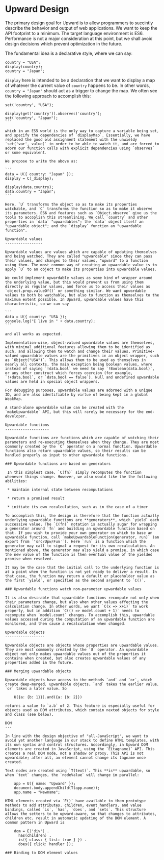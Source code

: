 Upward Design
=============

The primary design goal for Upward is to allow programmers to succintly describe the behavior and output of web applications.
We want to keep the API footprint to a minimum.
The target language environment is ES6.
Performance is not a major consideration at this point, but we shall avoid design decisions which prevent optimization in the future.

The fundamental idea is a declarative style, where we can say:

```
country = "USA";
display(country);
country = "Japan";
```

`display` here is intended to be a declaration that we want to display a map of whatever the current value of `country` happens to be. In other words, `country = "Japan"` should act as a trigger to change the map. We often see the following approach to accomplish this:

````
set('country', "USA");

display(get('country')).observes('country');
set('country', "Japan");
```

which in an ES5 world is the only way to capture a variable being set, and specify the dependencies of `displayMap`. Essentially, we have replaced the good old assignment statement with the unwieldy `set('var', value)` in order to be able to watch it, and are forced to adorn our function calls with explicit dependencies using `observes` or some equivalent.

We propose to write the above as:

```
data = U({ country: "Japan" });
display = C(_display);

display(data.country);
data.country = "Japan";
```

Here, `U` transforms the object so as to make its properties watchable, and `C` transforms the function so as to make it observe its parameters. ES6 and features such as `Object.observe` give us the tools to accoplish this streamlining. We call `country` and other properties in `data` "upwardables"; the `data` object itself an "upwardable object"; and the `display` function an "upwardable function".

Upwardable values
-----------------

Upwardable values are values which are capable of updating themselves and being watched. They are called "upwardable" since they can pass their values, and changes to their values, "upward" to a function using them. The most common way of creating an upwardable value is to apply `U` to an object to make its properties into upwardable values.

We could implement upwardable values as some kind of wrapper around the underlying value, but this would prevent us from using them directly as regular values, and force us to access their values as `object.prop.valueOf()` or something similar. We want upwardable values to both be watchable, but also to function as themselves to the maximum extent possible. In Upward, upwardable values have this characteristic, so we can say

```
data = U({ country: "USA });
console.log("I live in " + data.country);
```

and all works as expected. 

Implementation-wise, object-valued upwardable values are themselves, with minimal additional features allowing them to be identified as such, and allowing them to watch and change their values. Primitive-valued upwardable values are the primitives in an object wrapper, such as `Object("USA")`. This allows them to be used as themselves in nearly all contexts, the main exception being boolean values, where instead of saying `!data.bool` we need to say `!Boolean(data.bool)`, or any other construct which forces coercion (for example, `!+data.bool`, or `data.bool == false`). Null and undefined upwardable values are held in special object wrappers.

For debugging purposes, upwardable values are adorned with a unique ID, and are also identifiable by virtue of being kept in a global WeakMap.

A stand-alone upwardable value can be created with the `makeUpwardable` API, but this will rarely be necessary for the end-developer.

Upwardable functions
--------------------

Upwardable functions are functions which are capable of watching their parameters and re-executing themselves when they change. They are most commonly created by the `C` operator on a normal function. Upwardable functions also return upwardable values, so their results can be handled properly as input to other upwardable functions.

### Upwardable functions are based on generators

 In this simplest case, `C(fn)` simply recomputes the function whenever things change. However, we also would like the the following abilities: 

 * maintain internal state between recomputations

 * return a promised result

 * initiate its own recalculation, such as in the case of a timer

To accomplish this, the design is therefore that the function actually underlying upwardable functions are **generators**, which `yield` each successive value. The `C(fn)` notation is actually sugar for wrapping a generator around `fn` and building an upwardable function based on that. If you wish to provide your own generator on which to base an upwardable function, call `makeUpwardableFunction(generator, run)` (an export from `'src/Upw/Fun'`). Here `run` is a function which the generator may call to signal a request for its own recalculation. An mentioned above, the generator may also yield a promise, in which case the new value of the function is then eventual value of the yielded promise when resolved.

It may be the case that the initial call to the underlying function is at a point when the function is not yet ready to deliver a result. In that case, the function may return a default or placeholder value as the first `yield`, or specified as the second argument to `C()`.

### Upwardable functions watch non-parameter upwardable values

It is also desirable that upwardable functions recompute not only when their parameters change, but also when other values affecting the calculation change. In other words, we want `C(x => x+1)` to work properly, but in addition `C(() => model.count + 1)` needs to recompute when `model.count` changes. To accomplish this, upwardable values accessed during the computation of an upwardable function are monitored, and then cause a recalculation when changed.

Upwardable objects
------------------

Upwardable objects are objects whose properties are upwardable values. They are most commonly created by the `U` operator. An upwardable object not only makes upwardable values out of the properties it contains when created, but also creates upwardable values of any properties added in the future.

### Merging upwardable objects

Upwardable objects have access to the methods `and` and `or`, which create deep-merged, upwardable objects. `and` takes the earlier value, `or` takes a later value. So

    U({a: {b: 1}}).and({a: {b: 2}})

returns a value fo `a.b` of 2. This feature is especially useful for objects used as DOM attributes, which contain nexted objects for style and class (see below).

DOM
---

In line with the design objective of "all-JavaScript", we want to avoid yet another language in our stack to define HTML templates, with its own syntax and control structures. Accordingly, in Upward DOM elements are created in JavaScript, using the `E(tagname)` API. This creates a real DOM node, not a shadow or proxy. This API is not upwardable; after all, an element cannot change its tagname once created.

Text nodes are created using `T(text)`. This **is** upwardable, so when `text` changes, the `nodeValue` will change in parallel:

    app = U({ name: "Upward" });
    document.body.appendChild(T(app.name));
    app.name = "Newname";

HTML elements created via `E()` have available to them prototype methods to add attributes, children, event handlers, and value bindings, called `is`, `has`, `does`, and `sets`. This structure allows the setters to be upward-aware, so that changes to attributes, children etc. result in automatic updating of the DOM element. A common pattern in Upward is 

    dom = E('div') . 
      has(children) . 
      is({ class: { list: true } }) . 
      does({ click: handler });

### Binding to DOM element values






